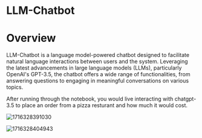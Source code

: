# LLM-Chatbot

# Overview

LLM-Chatbot is a language model-powered chatbot designed to facilitate natural language interactions between users and the system. Leveraging the latest advancements in large language models (LLMs), particularly OpenAI's GPT-3.5, the chatbot offers a wide range of functionalities, from answering questions to engaging in meaningful conversations on various topics.

After running through the notebook, you would live interacting with chatgpt-3.5 to place an order from a pizza resturant and how much it would cost.

![1716328391030](https://github.com/manojbusam/LLM-Chatbot/assets/44409170/68e1f997-2a52-48e3-bf9a-3f83248f1fc7)

![1716328404943](https://github.com/manojbusam/LLM-Chatbot/assets/44409170/e997dc3a-d509-499d-9827-b1c75b1dc320)

